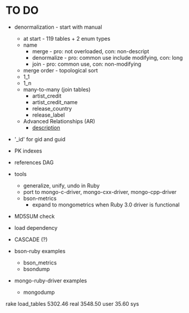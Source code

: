 # TO DO

* denormalization - start with manual
  * at start - 119 tables + 2 enum types
  * name
    * merge - pro: not overloaded, con: non-descript
    * denormalize - pro: common use include modifying, con: long
    * join - pro: common use, con: non-modifying
  * merge order - topological sort
  * 1_1
  * 1_n
  * many-to-many (join tables)
    * artist_credit
    * artist_credit_name
    * release_country
    * release_label
  * Advanced Relationships (AR)
    * [description](http://musicbrainz.org/doc/Next_Generation_Schema/Advanced_Relationships_Table_Structure)
* '_id' for gid and guid
* PK indexes
* references DAG

* tools
  * generalize, unify, undo in Ruby
  * port to mongo-c-driver, mongo-cxx-driver, mongo-cpp-driver
  * bson-metrics
    * expand to mongometrics when Ruby 3.0 driver is functional
* MD5SUM check
* load dependency

* CASCADE (?)

* bson-ruby examples
  * bson_metrics
  * bsondump
* mongo-ruby-driver examples
  * mongodump

rake load_tables
     5302.46 real      3548.50 user        35.60 sys
